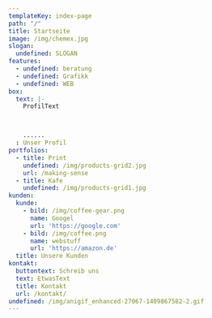 ```yaml
---
templateKey: index-page
path: "/"
title: Startseite
image: /img/chemex.jpg
slogan:
  undefined: SLOGAN
features:
  - undefined: beratung
  - undefined: Grafikk
  - undefined: WEB
box:
  text: |-
    ProfilText



    ......
  : Unser Profil
portfolios:
  - title: Print
    undefined: /img/products-grid2.jpg
    url: /making-sense
  - title: Kafe
    undefined: /img/products-grid1.jpg
kunden:
  kunde:
    - bild: /img/coffee-gear.png
      name: Googel
      url: 'https://google.com'
    - bild: /img/coffee.png
      name: webstuff
      url: 'https://amazon.de'
  title: Unsere Kunden
kontakt:
  buttontext: Schreib uns
  text: EtwasText
  title: Kontakt
  url: /kontakt/
undefined: /img/anigif_enhanced-27067-1409867582-2.gif
---
```


